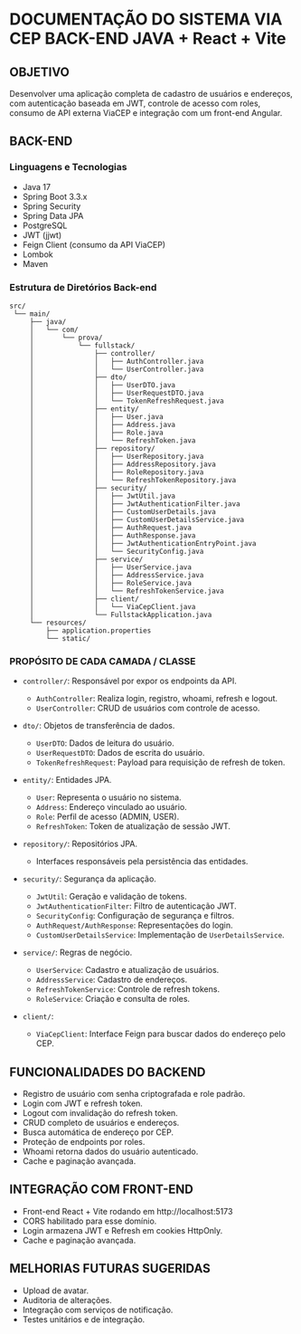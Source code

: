 # DOCUMENTAÇÃO DO SISTEMA VIA CEP BACK-END JAVA + React + Vite

## OBJETIVO
Desenvolver uma aplicação completa de cadastro de usuários e endereços, com autenticação baseada em JWT, controle de acesso com roles, consumo de API externa ViaCEP e integração com um front-end Angular.

## BACK-END

### Linguagens e Tecnologias
- Java 17
- Spring Boot 3.3.x
- Spring Security
- Spring Data JPA
- PostgreSQL
- JWT (jjwt)
- Feign Client (consumo da API ViaCEP)
- Lombok
- Maven

### Estrutura de Diretórios Back-end
```
src/
 └── main/
     ├── java/
     │   └── com/
     │       └── prova/
     │           └── fullstack/
     │               ├── controller/
     │               │   ├── AuthController.java
     │               │   └── UserController.java
     │               ├── dto/
     │               │   ├── UserDTO.java
     │               │   ├── UserRequestDTO.java
     │               │   └── TokenRefreshRequest.java
     │               ├── entity/
     │               │   ├── User.java
     │               │   ├── Address.java
     │               │   ├── Role.java
     │               │   └── RefreshToken.java
     │               ├── repository/
     │               │   ├── UserRepository.java
     │               │   ├── AddressRepository.java
     │               │   ├── RoleRepository.java
     │               │   └── RefreshTokenRepository.java
     │               ├── security/
     │               │   ├── JwtUtil.java
     │               │   ├── JwtAuthenticationFilter.java
     │               │   ├── CustomUserDetails.java
     │               │   ├── CustomUserDetailsService.java
     │               │   ├── AuthRequest.java
     │               │   ├── AuthResponse.java
     │               │   ├── JwtAuthenticationEntryPoint.java
     │               │   └── SecurityConfig.java
     │               ├── service/
     │               │   ├── UserService.java
     │               │   ├── AddressService.java
     │               │   ├── RoleService.java
     │               │   └── RefreshTokenService.java
     │               ├── client/
     │               │   └── ViaCepClient.java
     │               └── FullstackApplication.java
     └── resources/
         ├── application.properties
         └── static/
```

### PROPÓSITO DE CADA CAMADA / CLASSE

- `controller/`: Responsável por expor os endpoints da API.
  - `AuthController`: Realiza login, registro, whoami, refresh e logout.
  - `UserController`: CRUD de usuários com controle de acesso.

- `dto/`: Objetos de transferência de dados.
  - `UserDTO`: Dados de leitura do usuário.
  - `UserRequestDTO`: Dados de escrita do usuário.
  - `TokenRefreshRequest`: Payload para requisição de refresh de token.

- `entity/`: Entidades JPA.
  - `User`: Representa o usuário no sistema.
  - `Address`: Endereço vinculado ao usuário.
  - `Role`: Perfil de acesso (ADMIN, USER).
  - `RefreshToken`: Token de atualização de sessão JWT.

- `repository/`: Repositórios JPA.
  - Interfaces responsáveis pela persistência das entidades.

- `security/`: Segurança da aplicação.
  - `JwtUtil`: Geração e validação de tokens.
  - `JwtAuthenticationFilter`: Filtro de autenticação JWT.
  - `SecurityConfig`: Configuração de segurança e filtros.
  - `AuthRequest/AuthResponse`: Representações do login.
  - `CustomUserDetailsService`: Implementação de `UserDetailsService`.

- `service/`: Regras de negócio.
  - `UserService`: Cadastro e atualização de usuários.
  - `AddressService`: Cadastro de endereços.
  - `RefreshTokenService`: Controle de refresh tokens.
  - `RoleService`: Criação e consulta de roles.

- `client/`:
  - `ViaCepClient`: Interface Feign para buscar dados do endereço pelo CEP.

## FUNCIONALIDADES DO BACKEND
- Registro de usuário com senha criptografada e role padrão.
- Login com JWT e refresh token.
- Logout com invalidação do refresh token.
- CRUD completo de usuários e endereços.
- Busca automática de endereço por CEP.
- Proteção de endpoints por roles.
- Whoami retorna dados do usuário autenticado.
- Cache e paginação avançada.

## INTEGRAÇÃO COM FRONT-END
- Front-end React + Vite rodando em http://localhost:5173
- CORS habilitado para esse domínio.
- Login armazena JWT e Refresh em cookies HttpOnly.
- Cache e paginação avançada.

## MELHORIAS FUTURAS SUGERIDAS
- Upload de avatar.
- Auditoria de alterações.
- Integração com serviços de notificação.
- Testes unitários e de integração.
